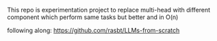 This repo is experimentation project to replace multi-head with different component which perform same tasks but better and in O(n)

following along: https://github.com/rasbt/LLMs-from-scratch
